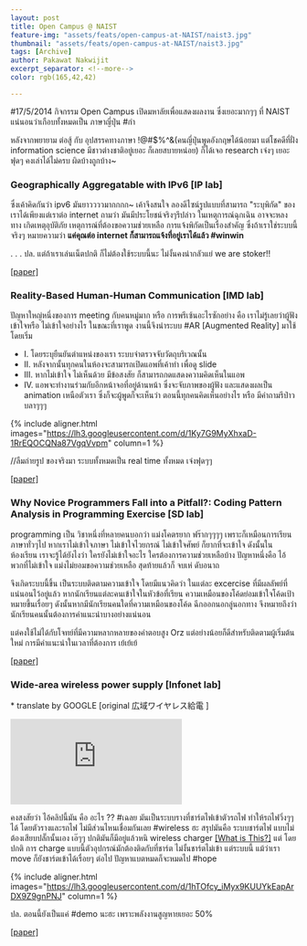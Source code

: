 ```yaml
---
layout: post
title: Open Campus @ NAIST
feature-img: "assets/feats/open-campus-at-NAIST/naist3.jpg"
thumbnail: "assets/feats/open-campus-at-NAIST/naist3.jpg"
tags: [Archive]
author: Pakawat Nakwijit
excerpt_separator: <!--more-->
color: rgb(165,42,42)

---
```



<span class="tag-en">#17/5/2014</span> กิจกรรม Open Campus เปิดมหาลัยเพื่อแสดงผลงาน ซึ่งเยอะมากๆๆ ที่ NAIST แน่นอนว่าเกือบทั้งหมดเป็น ภาษาญี่ปุ่น <span class="tag-en"><span class="tag-en">#กำ</span></span>

<!--more-->

หลังจากพยายาม ต่อสู้ กับ อุปสรรคทางภาษา !@#$%^&(คนญี่ปุ่นพูดอังกฤษได้น้อยมา แต่โชคดีที่ฝั่ง information science มีชาวต่างชาติอยู่เยอะ ก็เลยสบายหน่อย) ก็ได้เจอ research เจ๋งๆ เยอะฟุดๆ คงเล่าได้ไม่ครบ ผิดบ้างถูกบ้าง~

### Geographically Aggregatable  with IPv6 [IP lab]
ซึ่งเค้าคิดกันว่า ipv6 มันยาววววมากกกก~ เค้าจึงสนใจ ลองดีไซน์รูปแบบที่สามารถ "ระบุพิกัด" ของเราได้เพียงแต่เราต่อ internet ถามว่า มันมีประโยชน์จริงๆรึปล่าว ในเหตุการณ์ฉุกเฉิน อาจจะหลงทาง เกิดเหตุอุบัติภัย เหตุการณ์ที่ต้องขอความช่วยเหลือ การแจ้งพิกัดเป็นเรื่องสำคัญ ซึ่งถ้าเราใช่ระบบนี้จริงๆ หมายความว่า <b>แค่คุณต่อ internet ก็สามารถแจ้งที่อยู่เราได้แล้ว <span class="tag-en">#winwin</span></b>

. 
.
.
ปล. แต่ถ้าเราเล่นเน็ตปกติ ก็ไม่ต้องใช้ระบบนี้นะ ไม่งั้นคงน่ากลัวแย่ we are stoker!!

[[paper]](https://iplab.naist.jp/publications/pdf/Okada_PITSaC2013.pdf)

### Reality-Based Human-Human Communication [IMD lab]

ปัญหาใหญ่หนึ่งของการ meeting กับคนหมู่มาก หรือ การพรีเซ้นอะไรซักอย่าง คือ เราไม่รู้เลยว่าผู้ฟัง เข้าใจหรือ ไม่เข้าใจอย่างไร ในขณะที่เราพูด งานนี้จึงนำระบบ <span class="tag-en">#AR</span> [Augmented Reality] มาใช้ โดยเริ่ม

* I. โดยระบุยืนยันตำแหน่งของเรา ระบบจำตรวจจับวัตถุบริเวณนั้น 
* II. หลังจากนั้นทุกคนในห้องจะสามารถเปิดแอพที่เค้าทำ เพื่อดู slide 
* III. หากไม่เข้าใจ ไม่เห็นด้วย มีข้อสงสัย ก็สามารถกดแสดงความคิดเห็นในแอพ 
* IV. แอพจะทำงานร่วมกับอีกหน้าจอที่อยู่ด้านหน้า ซึ่งจะจับภาพของผู้ฟัง และแสดงผลเป็น animation เหนือตัวเรา ซึ่งก็จะผู้พูดก็จะเห็นว่า ตอนนี้ทุกคนคิดเห็นอย่างไร หรือ มีคำถามรึป่าว บลาๆๆๆ

{% include aligner.html images="https://lh3.googleusercontent.com/d/1Ky7G9MyXhxaD-1RrEQOCQNa87VgqVvpm" column=1 %}

//ลืมถ่ายรูป ของจริงมา ระบบทั้งหมดเป็น real time ทั้งหมด เจ๋งฟุดๆๆ

[[paper]](http://imd.naist.jp/research/pdf/2010_igor.pdf)

### Why Novice Programmers Fall into a Pitfall?: Coding Pattern Analysis in Programming Exercise [SD lab]

programming เป็น วิชาหนึ่งที่หลายคนบอกว่า แม่งโคตรยาก ฟร๊ากๆๆๆๆ เพราะก็เหมือนการเรียนภาษาทั่วๆไป หากเราไม่เข้าใจภาษา ไม่เข้าใจไวยกรณ์ ไม่เข้าใจศัพย์ ก็ยากที่จะเข้าใจ ดังนั้นในห้องเรียน เราจะรู้ได้ยังไงว่า ใครยังไม่เข้าใจอะไร ใครต้องการความช่วยเหลือบ้าง ปัญหาหนึ่งคือ ไอ้พวกที่ไม่เข้าใจ แม่งไม่ยอมขอความช่วยเหลือ สุดท้ายแล้วก็ จบเห่ ดับอนาถ

จึงเกิดระบบนี้ขึ้น เป็นระบบติดตามความเข้าใจ โดยมีแนวคิดว่า ในแต่ละ excercise ที่มีผลลัพย์ที่แน่นอนไว้อยู่แล้ว หากนักเรียนแต่ละคนเข้าใจในหัวข้อที่เรียน ความเหมือนของโค้ดย่อมเข้าใจโค้ดเป้าหมายขึ้นเรื่อยๆ ดังนั้นหากมีนักเรียนคนใดที่ความเหมือนของโค้ด ฉีกออกนอกลู่นอกทาง จึงหมายถึงว่า นักเรียนคนนั้นต้องการคำแนะนำบางอย่างแน่นอน

แต่คงใช้ไม่ได้กับโจทย์ที่มีความหลากหลายของคำตอบสูง Orz แต่อย่างน้อยก็ดีสำหรับติดตามผู้เริ่มต้นใหม่ การมีคำแนะนำในเวลาที่ต้องการ เย้เย้เย้

[[paper]](http://sdlab.naist.jp/pman3/pman3.cgi?DOWNLOAD=66)

### Wide-area wireless power supply [Infonet lab]
\* translate by GOOGLE [original 広域ワイヤレス給電 ]




<div class="video-container">
    <iframe class="video" src="https://www.youtube.com/embed/diHCFyDdsSQ" frameborder="0" allowfullscreen></iframe>
</div>

คงสงสัยว่า ไอ้คลิปนี้มัน คือ อะไร ?? <span class="tag-en"><span class="tag-en">#เฉลย</span></span> มันเป็นระบบรางที่ชาร์ตไฟเข้าตัวรถไฟ ทำให้รถไฟวิ่งๆๆได้ โดยตัวรางและรถไฟ ไม่มีส่วนไหนเชื่อมกันเลย <span class="tag-en">#wireless</span> ฮะ สรุปมันคือ ระบบชาร์ตไฟ แบบไม่ต้องเสียบปลั๊กนั้นเอง เอ๊ๆๆ ปกติมันก็มีอยู่แล้วหนิ wireless charger [[What is This?]](http://www.techwhatwhy.com/how-wireless-charger-work) แต่ โดยปกติ การ charge แบบนี้ตัวอุปกรณ์มักต้องติดกับที่ชาร์ต ไม่งั้นชาร์ตไม่เข้า แต่ระบบนี้ แม้ว่าเรา move ก็ยังชาร์ตเข้าได้เรื่อยๆ ต่อไป ปัญหาแบตหมดก็จะหมดไป <span class="tag-en">#hope</span>

{% include aligner.html images="https://lh3.googleusercontent.com/d/1hTOfcy_iMyx9KUUYkEapArDX9Z9gnPNJ" column=1 %}

ปล. ตอนนี้ยังเป็นแค่ <span class="tag-en">#demo</span> นะฮะ เพราะพลังงานสูญหายเยอะ 50%

[[paper]](http://agano.naist.jp/hp/research/research_template/network_system_WPT.pdf)